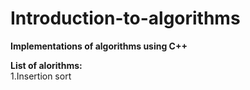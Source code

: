 # Introduction-to-algorithms
<b>Implementations of algorithms using C++

List of alorithms:</b><br>
 <t> 1.Insertion sort </t>
